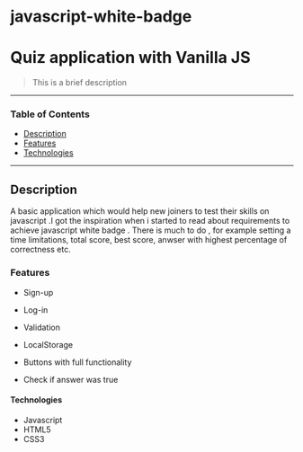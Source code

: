 # javascript-white-badge

# Quiz application with Vanilla JS


> This is a  brief description

---

### Table of Contents

- [Description](#description)
- [Features](#features)
- [Technologies](#Technologies)


---

## Description

A basic application which would help new joiners to test their skills on javascript .I got the inspiration when i started to read about requirements to achieve javascript white badge .
There is much to do , for example setting a time limitations, total score, best score, anwser with highest percentage of correctness etc.

### Features
- Sign-up 

- Log-in

- Validation

- LocalStorage

- Buttons with full functionality

- Check if answer was true

#### Technologies

- Javascript
- HTML5
- CSS3


